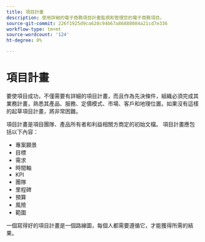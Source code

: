 ```yaml
---
title: 項目計畫
description: 使用詳細的電子商務項目計畫監視和管理您的電子商務項目。
source-git-commit: 226f1925d9ca628c94b67a86888084a21cd7e336
workflow-type: tm+mt
source-wordcount: '124'
ht-degree: 0%

---
```



# 項目計畫

要使項目成功，不僅需要有詳細的項目計畫，而且作為先決條件，組織必須完成其業務計畫，熟悉其產品、服務、定價模式、市場、客戶和地理位置。如果沒有這樣的起草項目計畫，將非常困難。

項目計畫是項目團隊、產品所有者和利益相關方商定的初始文檔。 項目計畫應包括以下內容：

- 專案願景
- 目標
- 需求
- 時間軸
- KPI
- 團隊
- 里程碑
- 預算
- 風險
- 範圍

一個寫得好的項目計畫是一個路線圖，每個人都需要遵循它，才能獲得所需的結果。

